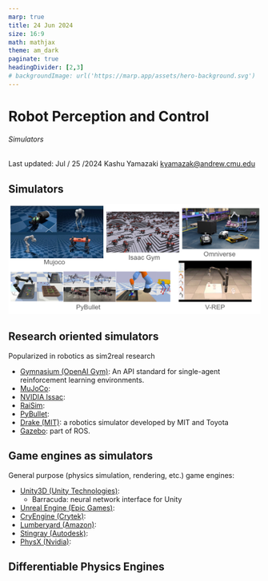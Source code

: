 ```yaml
---
marp: true
title: 24 Jun 2024
size: 16:9
math: mathjax
theme: am_dark
paginate: true
headingDivider: [2,3]
# backgroundImage: url('https://marp.app/assets/hero-background.svg')
---
```


<!-- _class: cover_b -->
<!-- _header: "" -->
<!-- _footer: "" -->
<!-- _paginate: "" -->
<!-- _backgroundImage: url('https://marp.app/assets/hero-background.svg') -->

# Robot Perception and Control

###### Simulators

Last updated: Jul / 25 /2024
Kashu Yamazaki
kyamazak@andrew.cmu.edu

## Simulators

![#center](img/simulators.png)

## Research oriented simulators

Popularized in robotics as sim2real research
- [Gymnasium (OpenAI Gym)](https://gymnasium.farama.org/): An API standard for single-agent reinforcement learning environments.
- [MuJoCo](https://mujoco.org/):
- [NVIDIA Issac]():
- [RaiSim](https://github.com/raisimTech/raisimlib):
- [PyBullet](https://pybullet.org/wordpress/):
- [Drake (MIT)](https://drake.mit.edu/): a robotics simulator developed by MIT and Toyota
- [Gazebo](http://gazebosim.org/): part of ROS.


## Game engines as simulators

General purpose (physics simulation, rendering, etc.) game engines:
* [Unity3D (Unity Technologies)]():
    * Barracuda: neural network interface for Unity
* [Unreal Engine (Epic Games)]():
* [CryEngine (Crytek)]():
* [Lumberyard (Amazon)]():
* [Stingray (Autodesk)]():
* [PhysX (Nvidia)](https://www.nvidia.com/en-us/drivers/physx/physx-9-19-0218-driver/):


## Differentiable Physics Engines